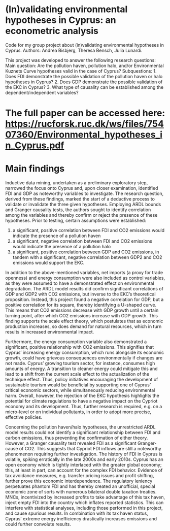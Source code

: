 # (In)validating environmental hypotheses in Cyprus: an econometric analysis

Code for my group project about (in)validating environmental hypotheses in Cyprus. 
Authors: Andrea Bisbjerg, Theresa Bensch, Julia Lunardi. 

This project was developed to answer the following research questions: 
  Main question: Are the pollution haven, pollution halo, and/or Environmental Kuznets Curve hypotheses valid in the case of Cyprus?
  Subquestions: 
    1. Does FDI demonstrate the possible validation of the pollution haven or halo hypotheses in Cyprus?
    2. Does GDP demonstrate the possible validation of the EKC in Cyprus?
    3. What type of causality can be established among the dependent/independent variables?

# The full paper can be accessed here: https://rucforsk.ruc.dk/ws/files/75407360/Environmental_hypotheses_in_Cyprus.pdf

# Main findings
Inductive data mining, undertaken as a preliminary exploratory step, narrowed the focus onto Cyprus and, upon closer examination, identified FDI and GDP as noteworthy variables to investigate. The research question, derived from these findings, marked the start of a deductive process to validate or invalidate the three given hypotheses. Employing ARDL bounds and Granger causality tests, the authors sought to identify correlation among the variables and thereby confirm or reject the presence of these hypotheses. Prior to testing, certain assumptions were established:

1. a significant, positive correlation between FDI and CO2 emissions would indicate the presence of a pollution haven
2. a significant, negative correlation between FDI and CO2 emissions would indicate the presence of a pollution halo
3. a significant, positive correlation between GDP and CO2 emissions, in tandem with a significant, negative correlation between GDP2 and CO2 emissions would support the EKC.

In addition to the above-mentioned variables, net imports (a proxy for trade openness) and energy consumption were also included as control variables, as they were assumed to have a demonstrated effect on environmental degradation. The ARDL model results did confirm significant correlations of GDP and GDP2 with CO2 emissions, but inverse to the EKC’s theoretical proposition. Instead, this project found a negative correlation for GDP, but a positive correlation for its square, thereby identifying a U-shaped curve. This means that CO2 emissions decrease with GDP growth until a certain turning point, after which CO2 emissions increase with GDP growth. This finding supports the scale effect theory, which postulates that as economic production increases, so does demand for natural resources, which in turn results in increased environmental impact.

Furthermore, the energy consumption variable also demonstrated a significant, positive relationship with CO2 emissions. This signifies that Cyprus’ increasing energy consumption, which runs alongside its economic growth, could have grievous consequences environmentally if changes are not made. Cyprus’ growing tourism sector, for instance, consumes high amounts of energy. A transition to cleaner energy could mitigate this and lead to a shift from the current scale effect to the actualization of the technique effect. Thus, policy initiatives encouraging the development of sustainable tourism would be beneficial by supporting one of Cyprus’ critical economic sectors, while simultaneously reducing environmental harm. Overall, however, the rejection of the EKC hypothesis highlights the potential for climate regulations to have a negative impact on the Cypriot economy and its development. Thus, further research is required, e.g. on a micro-level or on individual pollutants, in order to adopt more precise, effective policies.

Concerning the pollution haven/halo hypotheses, the unrestricted ARDL model results could not identify a significant relationship between FDI and carbon emissions, thus preventing the confirmation of either theory. However, a Granger causality test revealed FDI as a significant Granger-cause of CO2. This suggests that Cypriot FDI inflows are still a noteworthy phenomenon requiring further investigation. The history of FDI in Cyprus is volatile, spiking erratically in the late 2000s and early 2010s. Cyprus has an open economy which is tightly interlaced with the greater global economy; this, at least in part, can account for the complex FDI behavior. Evidence of tax avoidance measures, e.g. transfer pricing issues and profit shifting, further prove this economic interdependence. The regulatory leniency perpetuates phantom FDI and has thereby created an unofficial, special economic zone of sorts with numerous bilateral double taxation treaties. MNCs, incentivized by increased profits to take advantage of this tax haven, inject empty FDI into the country which inflates reported statistics. This can interfere with statistical analyses, including those performed in this project, and cause spurious results. In combination with its tax haven status, Cyprus’ extreme energy inefficiency drastically increases emissions and could further convolute results.
 

